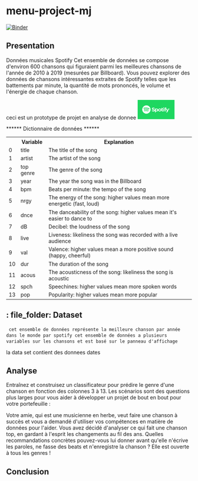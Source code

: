 # menu-project-mj
[![Binder](https://mybinder.org/badge_logo.svg)](https://mybinder.org/v2/gh/jeliti/menu-project-mj/main?filepath=Data_analysis_notebook.ipynb)

## Presentation


Données musicales Spotify
Cet ensemble de données se compose d'environ 600 chansons qui figuraient parmi les meilleures chansons de l'année de 2010 à 2019 (mesurées par Billboard). Vous pouvez explorer des données de chansons intéressantes extraites de Spotify telles que les battements par minute, la quantité de mots prononcés, le volume et l'énergie de chaque chanson.
 
 ceci est un prototype de projet en analyse de donnee
<img src='images/spotify.png' width="100px">

****** Dictionnaire de données ******
<!DOCTYPE html>
<html>
<head>


<body>
<table>
  <tr>
	  <th></th> <th>Variable</th>	 <th>Explanation</th>  </tr>
	<tr><td>0</td>	<td>title</td>	       <td> The title of the song</td></tr>
<tr><td>1</td>	<td>	artist	  </td>	       <td>        The artist of the song</td></tr>
<tr><td>2</td>	<td>	top genre</td>	       <td> 	The genre of the song</td></tr>
<tr><td>3</td>	<td>	year	  </td>	       <td>        The year the song was in the Billboard</td></tr>
<tr><td>4</td>	<td>	bpm	</td>	       <td>          Beats per minute: the tempo of the song</td></tr>
<tr><td>5</td>	<td>	nrgy	</td>	       <td> The energy of the song: higher values mean more energetic (fast, loud)</td></tr>
<tr><td>6</td>	<td>	dnce	</td>	       <td> The danceability of the song: higher values mean it's easier to dance to</td></tr>
<tr><td>7</td>	<td>	dB	</td>	       <td> Decibel: the loudness of the song</td></tr>
<tr><td>8</td>	<td>	live	</td>	       <td> Liveness: likeliness the song was recorded with a live audience</td></tr>
<tr><td>9</td>	<td>	val	</td>	       <td> Valence: higher values mean a more positive sound (happy, cheerful)</td></tr>
<tr><td>10</td>	<td>	dur	</td>	       <td> The duration of the song</td></tr>
<tr><td>11</td>	<td>	acous	</td>	       <td> The acousticness of the song: likeliness the song is acoustic</td></tr>
<tr><td>12</td>	<td>	spch	</td>	       <td> Speechines: higher values mean more spoken words</td></tr>
<tr><td>13</td>	<td>	pop	</td>	       <td> Popularity: higher values mean more popular</td></tr>
	</table>

</body>
</html>



 ## : file_folder: Dataset
     cet ensemble de données représente la meilleure chanson par année dans le monde par spotify cet ensemble de données a plusieurs variables sur les chansons et est basé sur le panneau d'affichage

   la data set contient des donnees dates 

##  Analyse
Entraînez et construisez un classificateur pour prédire le genre d'une chanson en fonction des colonnes 3 à 13.
Les scénarios sont des questions plus larges pour vous aider à développer un projet de bout en bout pour votre portefeuille :

Votre amie, qui est une musicienne en herbe, veut faire une chanson à succès et vous a demandé d'utiliser vos compétences en matière de données pour l'aider. Vous avez décidé d'analyser ce qui fait une chanson top, en gardant à l'esprit les changements au fil des ans. Quelles recommandations concrètes pouvez-vous lui donner avant qu'elle n'écrive les paroles, ne fasse des beats et n'enregistre la chanson ? Elle est ouverte à tous les genres !


## Conclusion
